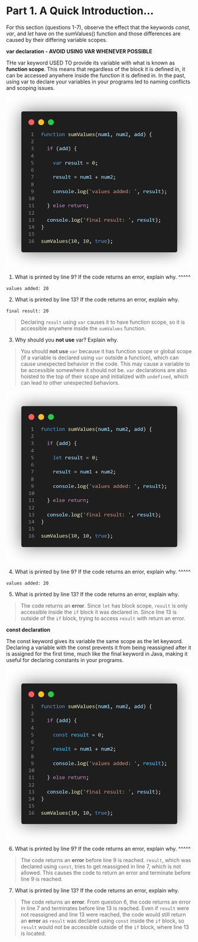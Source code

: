 # Part 1. A Quick Introduction...

For this section (questions 1-7), observe the effect that the keywords *const*, *var*, and *let* have on the sumValues() function and those differences are caused by their differing variable scopes.

**var declaration - AVOID USING VAR WHENEVER POSSIBLE**

THe var keyword USED TO provide its variable with what is known as **function scope**. This means that regardless of the block it is defined in, it can be accessed anywhere inside the function it is defined in. In the past, using var to declare your variables in your programs led to naming conflicts and scoping issues.

![image1](images/image1.png)

1. What is printed by line 9? If the code returns an error, explain why. ^^^^^

```
values added: 20
```

2. What is printed by line 13? If the code returns an error, explain why.

```
final result: 20
```
> Declaring `result` using `var` causes it to have function scope, so it is accessible anywhere inside the `sumValues` function.

3. Why should you **not use** var? Explain why.

> You should **not use** `var` because it has function scope or global scope (if a variable is declared using `var` outside a function), which can cause unexpected behavior in the code. This may cause a variable to be accessible somewhere it should not be. `var` declarations are also hoisted to the top of their scope and initialized with `undefined`, which can lead to other unexpected behaviors.

![image2](images/image2.png)

4. What is printed by line 9? If the code returns an error, explain why. ^^^^^

```
values added: 20
```

5. What is printed by line 13? If the code returns an error, explain why.

> The code returns an **error**. Since `let` has block scope, `result` is only accessible inside the `if` block it was declared in. Since line 13 is outside of the `if` block, trying to access `result` with return an error.

**const declaration**

The const keyword gives its variable the same scope as the let keyword. Declaring a variable with the const prevents it from being reassigned after it is assigned for the first time, much like the final keyword in Java, making it useful for declaring constants in your programs.

![image3](images/image3.png)

6. What is printed by line 9? If the code returns an error, explain why. ^^^^^

> The code returns an **error** before line 9 is reached. `result`, which was declared using `const`, tries to get reassigned in line 7, which is not allowed. This causes the code to return an error and terminate before line 9 is reached.

7. What is printed by line 13? If the code returns an error, explain why.

> The code returns an **error**. From question 6, the code returns an error in line 7 and terminates before line 13 is reached. Even if `result` were not reassigned and line 13 were reached, the code would still return an **error** as `result` was declared using `const` inside the `if` block, so `result` would not be accessible outside of the `if` block, where line 13 is located.